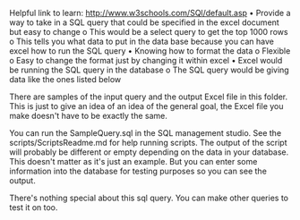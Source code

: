 Helpful link to learn: http://www.w3schools.com/SQl/default.asp
•	Provide a way to take in a SQL query that could be specified in the excel document but easy to change 
o	This would be a select query to get the top 1000 rows 
o	This tells you what data to put in the data base because you can have excel how to run the SQL query 
•	Knowing how to format the data 
o	Flexible 
o	Easy to change the format just by changing it within excel 
•	Excel would be running the SQL query in the database 
o	The SQL query would be giving data like the ones listed below 

There are samples of the input query and the output Excel file in this folder. This is just to give an idea of an idea of the general goal, the Excel file you make doesn't have to be exactly the same.

You can run the SampleQuery.sql in the SQL management studio. See the scripts/ScriptsReadme.md for help running scripts. The output of the script will probably be different or empty depending on the data in your database. This doesn't matter as it's just an example. But you can enter some information into the database for testing purposes so you can see the output.

There's nothing special about this sql query. You can make other queries to test it on too.